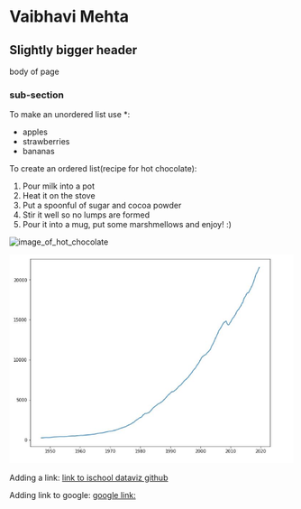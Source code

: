 # Vaibhavi Mehta
## Slightly bigger header
body of page
### sub-section

To make an unordered list use *:
* apples
* strawberries
* bananas


To create an ordered list(recipe for hot chocolate):
1. Pour milk into a pot
2. Heat it on the stove
3. Put a spoonful of sugar and cocoa powder
4. Stir it well so no lumps are formed
5. Pour it into a mug, put some marshmellows and enjoy! :)

![image_of_hot_chocolate](https://www.ohnuts.com/wpnutblog/wp-content/uploads/2014/01/toasted-marshmallow-hot-chocolate-9.jpg)

![own_image](https://github.com/vaibhavimehta/vaibhavimehta.github.io/blob/main/plot%20image.JPG)

Adding a link:
[link to ischool dataviz github](https://github.com/UIUC-iSchool-DataViz)

Adding link to google: [google link:](https://www.google.com/)
